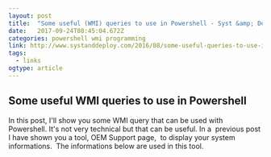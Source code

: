 ```yaml
---
layout: post 
title:  "Some useful (WMI) queries to use in Powershell - Syst &amp; Deploy " 
date:   2017-09-24T08:45:04.672Z 
categories: powershell wmi programming
link: http://www.systanddeploy.com/2016/08/some-useful-queries-to-use-in-powershell.html 
tags:
  - links
ogtype: article 
---
```


## Some useful WMI queries to use in Powershell

In this post, I'll show you some WMI query that can be used with Powershell. It's not very technical but that can be useful.
In a  previous post I have shown you a tool, OEM Support page,  to display your system informations. 
The informations below are used in this tool.
